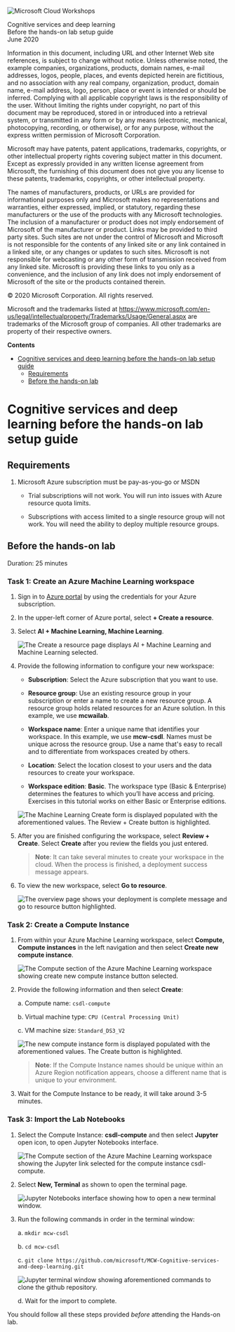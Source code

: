 ![Microsoft Cloud Workshops](https://github.com/Microsoft/MCW-Template-Cloud-Workshop/raw/master/Media/ms-cloud-workshop.png 'Microsoft Cloud Workshops')

<div class="MCWHeader1">
Cognitive services and deep learning
</div>

<div class="MCWHeader2">
Before the hands-on lab setup guide
</div>

<div class="MCWHeader3">
June 2020
</div>

Information in this document, including URL and other Internet Web site references, is subject to change without notice. Unless otherwise noted, the example companies, organizations, products, domain names, e-mail addresses, logos, people, places, and events depicted herein are fictitious, and no association with any real company, organization, product, domain name, e-mail address, logo, person, place or event is intended or should be inferred. Complying with all applicable copyright laws is the responsibility of the user. Without limiting the rights under copyright, no part of this document may be reproduced, stored in or introduced into a retrieval system, or transmitted in any form or by any means (electronic, mechanical, photocopying, recording, or otherwise), or for any purpose, without the express written permission of Microsoft Corporation.

Microsoft may have patents, patent applications, trademarks, copyrights, or other intellectual property rights covering subject matter in this document. Except as expressly provided in any written license agreement from Microsoft, the furnishing of this document does not give you any license to these patents, trademarks, copyrights, or other intellectual property.

The names of manufacturers, products, or URLs are provided for informational purposes only and Microsoft makes no representations and warranties, either expressed, implied, or statutory, regarding these manufacturers or the use of the products with any Microsoft technologies. The inclusion of a manufacturer or product does not imply endorsement of Microsoft of the manufacturer or product. Links may be provided to third party sites. Such sites are not under the control of Microsoft and Microsoft is not responsible for the contents of any linked site or any link contained in a linked site, or any changes or updates to such sites. Microsoft is not responsible for webcasting or any other form of transmission received from any linked site. Microsoft is providing these links to you only as a convenience, and the inclusion of any link does not imply endorsement of Microsoft of the site or the products contained therein.

© 2020 Microsoft Corporation. All rights reserved.

Microsoft and the trademarks listed at <https://www.microsoft.com/en-us/legal/intellectualproperty/Trademarks/Usage/General.aspx> are trademarks of the Microsoft group of companies. All other trademarks are property of their respective owners.

**Contents**

<!-- TOC -->

- [Cognitive services and deep learning before the hands-on lab setup guide](#cognitive-services-and-deep-learning-before-the-hands-on-lab-setup-guide)
  - [Requirements](#requirements)
  - [Before the hands-on lab](#before-the-hands-on-lab)

<!-- /TOC -->

# Cognitive services and deep learning before the hands-on lab setup guide

## Requirements

1. Microsoft Azure subscription must be pay-as-you-go or MSDN

   - Trial subscriptions will not work. You will run into issues with Azure resource quota limits.

   - Subscriptions with access limited to a single resource group will not work. You will need the ability to deploy multiple resource groups.

## Before the hands-on lab

Duration: 25 minutes

### Task 1: Create an Azure Machine Learning workspace

1. Sign in to [Azure portal](https://portal.azure.com) by using the credentials for your Azure subscription.

2. In the upper-left corner of Azure portal, select **+ Create a resource**.

3. Select **AI + Machine Learning, Machine Learning**.

      ![The Create a resource page displays AI + Machine Learning and Machine Learning selected.](images/01.png 'Open Create Azure Machine Learning Workspace')

4. Provide the following information to configure your new workspace:

   - **Subscription**: Select the Azure subscription that you want to use.

   - **Resource group**: Use an existing resource group in your subscription or enter a name to create a new resource group. A resource group holds related resources for an Azure solution. In this example, we use **mcwailab**.
  
   - **Workspace name**: Enter a unique name that identifies your workspace. In this example, we use **mcw-csdl**. Names must be unique across the resource group. Use a name that's easy to recall and to differentiate from workspaces created by others.

   - **Location**: Select the location closest to your users and the data resources to create your workspace.

   - **Workspace edition**: **Basic**. The workspace type (Basic & Enterprise) determines the features to which you’ll have access and pricing. Exercises in this tutorial works on either Basic or Enterprise editions.

   ![The Machine Learning Create form is displayed populated with the aforementioned values. The Review + Create button is highlighted.](images/02.png 'Create Azure Machine Learning Workspace page')

5. After you are finished configuring the workspace, select **Review + Create**. Select **Create** after you review the fields you just entered.

    > **Note**: It can take several minutes to create your workspace in the cloud. When the process is finished, a deployment success message appears.

6. To view the new workspace, select **Go to resource**.

   ![The overview page shows your deployment is complete message and go to resource button highlighted.](images/03.png 'Go to Azure Machine Learning workspace')

### Task 2: Create a Compute Instance

1. From within your Azure Machine Learning workspace, select **Compute, Compute instances** in the left navigation and then select **Create new compute instance**.

   ![The Compute section of the Azure Machine Learning workspace showing create new compute instance button selected.](images/04.png 'Create New Compute Instance')

2. Provide the following information and then select **Create**:

    a. Compute name: `csdl-compute`

    b. Virtual machine type: `CPU (Central Processing Unit)`

    c. VM machine size: `Standard_DS3_V2`

   ![The new compute instance form is displayed populated with the aforementioned values. The Create button is highlighted.](images/05.png 'Create New Compute Instance')

   >**Note**: If the Compute Instance names should be unique within an Azure Region notification appears, choose a different name that is unique to your environment.
  
3. Wait for the Compute Instance to be ready, it will take around 3-5 minutes.

### Task 3: Import the Lab Notebooks

1. Select the Compute Instance: **csdl-compute** and then select **Jupyter** open icon, to open Jupyter Notebooks interface.

   ![The Compute section of the Azure Machine Learning workspace showing the Jupyter link selected for the compute instance csdl-compute.](images/06.png 'Open Jupyter Notebooks')

2. Select **New, Terminal** as shown to open the terminal page.

   ![Jupyter Notebooks interface showing how to open a new terminal window.](images/07.png 'Open Terminal Window')
  
3. Run the following commands in order in the terminal window:

   a. `mkdir mcw-csdl`

   b. `cd mcw-csdl`

   c. `git clone https://github.com/microsoft/MCW-Cognitive-services-and-deep-learning.git`

      ![Jupyter terminal window showing aforementioned commands to clone the github repository.](images/08.png 'Import Repository')

   d. Wait for the import to complete.

You should follow all these steps provided *before* attending the Hands-on lab.
